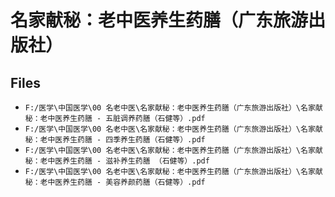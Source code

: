# 名家献秘：老中医养生药膳（广东旅游出版社）

## Files

- `F:/医学\中国医学\00 名老中医\名家献秘：老中医养生药膳（广东旅游出版社）\名家献秘：老中医养生药膳 - 五脏调养药膳（石健等）.pdf`
- `F:/医学\中国医学\00 名老中医\名家献秘：老中医养生药膳（广东旅游出版社）\名家献秘：老中医养生药膳 - 四季养生药膳（石健等）.pdf`
- `F:/医学\中国医学\00 名老中医\名家献秘：老中医养生药膳（广东旅游出版社）\名家献秘：老中医养生药膳 - 滋补养生药膳 （石健等）.pdf`
- `F:/医学\中国医学\00 名老中医\名家献秘：老中医养生药膳（广东旅游出版社）\名家献秘：老中医养生药膳 - 美容养颜药膳（石健等）.pdf`
